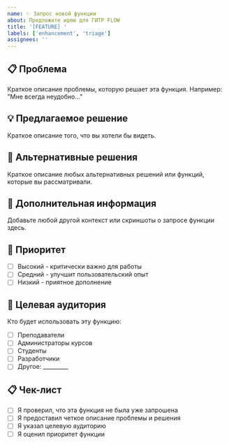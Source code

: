 ```yaml
---
name: ✨ Запрос новой функции
about: Предложите идею для ГИТР FLOW
title: '[FEATURE] '
labels: ['enhancement', 'triage']
assignees: ''
---
```


## 📋 Проблема

Краткое описание проблемы, которую решает эта функция. Например: "Мне всегда неудобно..."

## 💡 Предлагаемое решение

Краткое описание того, что вы хотели бы видеть.

## 🔄 Альтернативные решения

Краткое описание любых альтернативных решений или функций, которые вы рассматривали.

## 📝 Дополнительная информация

Добавьте любой другой контекст или скриншоты о запросе функции здесь.

## 🎯 Приоритет

- [ ] Высокий - критически важно для работы
- [ ] Средний - улучшит пользовательский опыт
- [ ] Низкий - приятное дополнение

## 👥 Целевая аудитория

Кто будет использовать эту функцию:
- [ ] Преподаватели
- [ ] Администраторы курсов
- [ ] Студенты
- [ ] Разработчики
- [ ] Другое: _________

## 📋 Чек-лист

- [ ] Я проверил, что эта функция не была уже запрошена
- [ ] Я предоставил четкое описание проблемы и решения
- [ ] Я указал целевую аудиторию
- [ ] Я оценил приоритет функции

